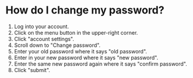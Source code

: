 # How do I change my password?

1. Log into your account.
2. Click on the menu button in the upper-right corner.
3. Click "account settings".
4. Scroll down to "Change password".
5. Enter your old password where it says "old password".
6. Enter in your new password where it says "new password".
7. Enter the same new password again where it says "confirm password".
8. Click "submit".
